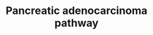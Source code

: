 ---
annotations:
- id: PW:0000013
  parent: disease pathway
  type: Pathway Ontology
  value: disease pathway
- id: PW:0000605
  parent: disease pathway
  type: Pathway Ontology
  value: cancer pathway
- id: DOID:4074
  parent: disease of cellular proliferation
  type: Disease Ontology
  value: pancreatic adenocarcinoma
- id: CL:0002079
  parent: animal cell
  type: Cell Type Ontology
  value: pancreatic ductal cell
- id: PW:0000209
  parent: signaling pathway
  type: Pathway Ontology
  value: Jak-Stat signaling pathway
- id: PW:0000232
  parent: signaling pathway
  type: Pathway Ontology
  value: phosphatidylinositol 3-kinase-Akt signaling pathway
authors:
- Khanspers
- Egonw
- Eweitz
citedin:
- link: PMC9614744
  title: Shared mechanisms and crosstalk of COVID-19 and osteoporosis via vitamin
    D (2022)
- link: 10.3389/fimmu.2021.769011
  title: 'A Practical Strategy for Exploring the Pharmacological Mechanism of Luteolin
    Against COVID-19/Asthma Comorbidity: Findings of System Pharmacology and Bioinformatics
    Analysis (2024)'
communities:
- CPTAC
- Diseases
- PancCanNet
description: 'Infiltrating ductal adenocarcinoma is the most common malignancy of
  the pancreas. When most investigators use the term ''pancreatic cancer'' they are
  referring to pancreatic ductal adenocarcinoma (PDA). Normal duct epithelium progresses
  to infiltrating cancer through a series of histologically defined precursors, Pancreatic
  Intraepithelial Neoplasia (PanINs: https://pathology.jhu.edu/pancreas/professionals/DuctLesions.php).
  The overexpression of HER-2/neu (ERBB2) and activating point mutations in the K-ras
  gene occur early, inactivation of the p16 gene (CDKN2A) at an intermediate stage,
  and the inactivation of p53, SMAD4, and BRCA2 occur relatively late. Activated K-ras
  engages multiple effector pathways. Although EGF receptors are conventionally regarded
  as upstream activators of RAS proteins, they can also act as RAS signal transducers
  via RAS-induced autocrine activation of the EGFR family ligands. Moreover, PDA shows
  extensive genomic instability and aneuploidy. Telomere attrition and mutations in
  p53 and BRCA2 are likely to contribute to these phenotypes. Inactivation of the
  SMAD4 tumor suppressor gene leads to loss of the inhibitory influence of the transforming
  growth factor-beta signaling pathway.  The progression of disease and associated
  mutations is defined based on the arrow at the top, from left to right. Phosphorylation
  sites were added based on information from PhosphoSitePlus (R), www.phosphosite.org.'
last-edited: 2024-07-28
ndex: 38f58275-8b6a-11eb-9e72-0ac135e8bacf
organisms:
- Homo sapiens
redirect_from:
- /index.php/Pathway:WP4263
- /instance/WP4263
- /instance/WP4263_r134838
revision: r134838
schema-jsonld:
- '@context': https://schema.org/
  '@id': https://wikipathways.github.io/pathways/WP4263.html
  '@type': Dataset
  creator:
    '@type': Organization
    name: WikiPathways
  description: 'Infiltrating ductal adenocarcinoma is the most common malignancy of
    the pancreas. When most investigators use the term ''pancreatic cancer'' they
    are referring to pancreatic ductal adenocarcinoma (PDA). Normal duct epithelium
    progresses to infiltrating cancer through a series of histologically defined precursors,
    Pancreatic Intraepithelial Neoplasia (PanINs: https://pathology.jhu.edu/pancreas/professionals/DuctLesions.php).
    The overexpression of HER-2/neu (ERBB2) and activating point mutations in the
    K-ras gene occur early, inactivation of the p16 gene (CDKN2A) at an intermediate
    stage, and the inactivation of p53, SMAD4, and BRCA2 occur relatively late. Activated
    K-ras engages multiple effector pathways. Although EGF receptors are conventionally
    regarded as upstream activators of RAS proteins, they can also act as RAS signal
    transducers via RAS-induced autocrine activation of the EGFR family ligands. Moreover,
    PDA shows extensive genomic instability and aneuploidy. Telomere attrition and
    mutations in p53 and BRCA2 are likely to contribute to these phenotypes. Inactivation
    of the SMAD4 tumor suppressor gene leads to loss of the inhibitory influence of
    the transforming growth factor-beta signaling pathway.  The progression of disease
    and associated mutations is defined based on the arrow at the top, from left to
    right. Phosphorylation sites were added based on information from PhosphoSitePlus
    (R), www.phosphosite.org.'
  keywords:
  - AKT1
  - AKT2
  - AKT3
  - ARAF
  - ARHGEF6
  - BAD
  - BAK1
  - BAX
  - BCL2L1
  - BRAF
  - BRCA2
  - BUB1B-PAK6
  - CASP9
  - CCND1
  - CDC42
  - CDK4
  - CDK6
  - CDKN1A
  - CDKN2A
  - CHUK
  - DDB2
  - DUSP6
  - E2F1
  - E2F2
  - E2F3
  - EGF
  - EGFR
  - ERBB2
  - GADD45A
  - GADD45B
  - GADD45G
  - IKBKB
  - IKBKG
  - JAK1
  - KRAS
  - MAP2K1
  - MAP2K2
  - MAPK1
  - MAPK10
  - MAPK3
  - MAPK8
  - MAPK9
  - MTOR
  - NFKB1
  - PA
  - PAK1
  - PAK2
  - PAK3
  - PAK4
  - PAK5
  - PAK6
  - PEBP1
  - PIK3CA
  - PIK3CB
  - PIK3CD
  - PIK3R1
  - PIK3R2
  - PIK3R3
  - PIP3
  - PLD1
  - POLK
  - PRKCD
  - RAC1
  - RAC2
  - RAC3
  - RAD51
  - RAF1
  - RALA
  - RALB
  - RALBP1
  - RALGDS
  - RB1
  - RELA
  - RHOA
  - RIPK4
  - RPS6KB1
  - RPS6KB2
  - SMAD2
  - SMAD3
  - SMAD4
  - STAT1
  - STAT3
  - TGFA
  - TGFB1
  - TGFB2
  - TGFB3
  - TGFBR1
  - TGFBR2
  - TIAM1
  - TP53
  - VEGFA
  license: CC0
  name: Pancreatic adenocarcinoma pathway
seo: CreativeWork
title: Pancreatic adenocarcinoma pathway
wpid: WP4263
---